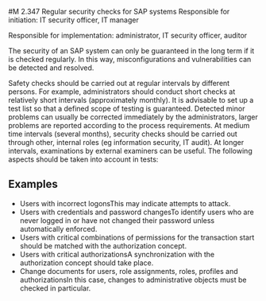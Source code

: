 #M 2.347 Regular security checks for SAP systems
Responsible for initiation: IT security officer, IT manager

Responsible for implementation: administrator, IT security officer, auditor

The security of an SAP system can only be guaranteed in the long term if it is checked regularly. In this way, misconfigurations and vulnerabilities can be detected and resolved.

Safety checks should be carried out at regular intervals by different persons. For example, administrators should conduct short checks at relatively short intervals (approximately monthly). It is advisable to set up a test list so that a defined scope of testing is guaranteed. Detected minor problems can usually be corrected immediately by the administrators, larger problems are reported according to the process requirements. At medium time intervals (several months), security checks should be carried out through other, internal roles (eg information security, IT audit). At longer intervals, examinations by external examiners can be useful. The following aspects should be taken into account in tests:



## Examples 
* Users with incorrect logonsThis may indicate attempts to attack.
* Users with credentials and password changesTo identify users who are never logged in or have not changed their password unless automatically enforced.
* Users with critical combinations of permissions for the transaction start should be matched with the authorization concept.
* Users with critical authorizationsA synchronization with the authorization concept should take place.
* Change documents for users, role assignments, roles, profiles and authorizationsIn this case, changes to administrative objects must be checked in particular.




